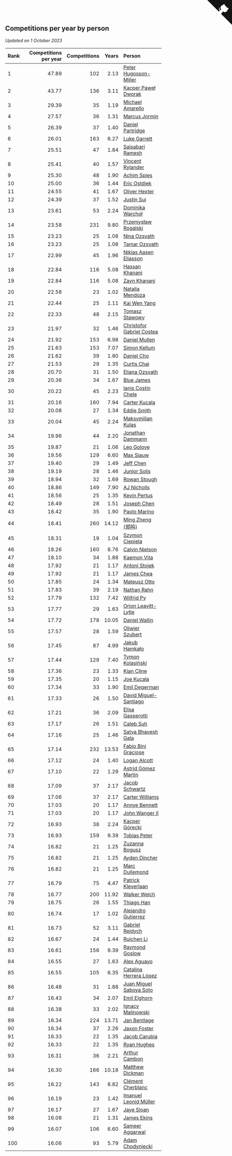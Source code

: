 ## Competitions per year by person

*Updated on  1 October 2023*

| Rank | Competitions per year | Competitions | Years | Person |
| :--- | ---: | ---: | ---: | :--- |
| 1 | 47.89 | 102 | 2.13 | [Peter Hugosson-Miller](https://www.worldcubeassociation.org/persons/2021HUGO01) |
| 2 | 43.77 | 136 | 3.11 | [Kacper Paweł Dworak](https://www.worldcubeassociation.org/persons/2020DWOR01) |
| 3 | 29.39 | 35 | 1.19 | [Michael Amarello](https://www.worldcubeassociation.org/persons/2022AMAR09) |
| 4 | 27.57 | 36 | 1.31 | [Marcus Jormin](https://www.worldcubeassociation.org/persons/2022JORM01) |
| 5 | 26.39 | 37 | 1.40 | [Daniel Partridge](https://www.worldcubeassociation.org/persons/2022PART02) |
| 6 | 26.01 | 163 | 6.27 | [Luke Garrett](https://www.worldcubeassociation.org/persons/2017GARR05) |
| 7 | 25.51 | 47 | 1.84 | [Saisabari Ramesh](https://www.worldcubeassociation.org/persons/2021RAME01) |
| 8 | 25.41 | 40 | 1.57 | [Vincent Rylander](https://www.worldcubeassociation.org/persons/2022RYLA01) |
| 9 | 25.30 | 48 | 1.90 | [Achim Spies](https://www.worldcubeassociation.org/persons/2021SPIE01) |
| 10 | 25.00 | 36 | 1.44 | [Eric Ostdiek](https://www.worldcubeassociation.org/persons/2022OSTD01) |
| 11 | 24.55 | 41 | 1.67 | [Oliver Hexter](https://www.worldcubeassociation.org/persons/2022HEXT01) |
| 12 | 24.39 | 37 | 1.52 | [Justin Sui](https://www.worldcubeassociation.org/persons/2022SUIJ01) |
| 13 | 23.61 | 53 | 2.24 | [Dominika Warchoł](https://www.worldcubeassociation.org/persons/2021WARC01) |
| 14 | 23.58 | 231 | 9.80 | [Przemysław Rogalski](https://www.worldcubeassociation.org/persons/2013ROGA02) |
| 15 | 23.23 | 25 | 1.08 | [Nina Ozsvath](https://www.worldcubeassociation.org/persons/2022OZSV03) |
| 16 | 23.23 | 25 | 1.08 | [Tamar Ozsvath](https://www.worldcubeassociation.org/persons/2022OZSV04) |
| 17 | 22.99 | 45 | 1.96 | [Niklas Aasen Eliasson](https://www.worldcubeassociation.org/persons/2021ELIA01) |
| 18 | 22.84 | 116 | 5.08 | [Hassan Khanani](https://www.worldcubeassociation.org/persons/2018KHAN26) |
| 19 | 22.84 | 116 | 5.08 | [Zayn Khanani](https://www.worldcubeassociation.org/persons/2018KHAN28) |
| 20 | 22.58 | 23 | 1.02 | [Natalia Mendoza](https://www.worldcubeassociation.org/persons/2022MEND24) |
| 21 | 22.44 | 25 | 1.11 | [Kai Wen Yang](https://www.worldcubeassociation.org/persons/2022YANG19) |
| 22 | 22.33 | 48 | 2.15 | [Tomasz Stawowy](https://www.worldcubeassociation.org/persons/2021STAW01) |
| 23 | 21.97 | 32 | 1.46 | [Christofor Gabriel Costea](https://www.worldcubeassociation.org/persons/2022COST03) |
| 24 | 21.92 | 153 | 6.98 | [Daniel Mullen](https://www.worldcubeassociation.org/persons/2016MULL04) |
| 25 | 21.63 | 153 | 7.07 | [Simon Kellum](https://www.worldcubeassociation.org/persons/2016KELL12) |
| 26 | 21.62 | 39 | 1.80 | [Daniel Cho](https://www.worldcubeassociation.org/persons/2021CHOD01) |
| 27 | 21.53 | 29 | 1.35 | [Curtis Chai](https://www.worldcubeassociation.org/persons/2022CHAI02) |
| 28 | 20.70 | 31 | 1.50 | [Eliana Ozsvath](https://www.worldcubeassociation.org/persons/2022OZSV01) |
| 29 | 20.36 | 34 | 1.67 | [Blue James](https://www.worldcubeassociation.org/persons/2022JAME01) |
| 30 | 20.22 | 45 | 2.23 | [Ianis Costin Chele](https://www.worldcubeassociation.org/persons/2021CHEL01) |
| 31 | 20.16 | 160 | 7.94 | [Carter Kucala](https://www.worldcubeassociation.org/persons/2015KUCA01) |
| 32 | 20.08 | 27 | 1.34 | [Eddie Smith](https://www.worldcubeassociation.org/persons/2022SMIT20) |
| 33 | 20.04 | 45 | 2.24 | [Maksymilian Kulas](https://www.worldcubeassociation.org/persons/2021KULA02) |
| 34 | 19.96 | 44 | 2.20 | [Jonathan Dammann](https://www.worldcubeassociation.org/persons/2021DAMM01) |
| 35 | 19.87 | 21 | 1.06 | [Leo Golove](https://www.worldcubeassociation.org/persons/2022GOLO02) |
| 36 | 19.56 | 129 | 6.60 | [Max Siauw](https://www.worldcubeassociation.org/persons/2017SIAU02) |
| 37 | 19.40 | 29 | 1.49 | [Jeff Chen](https://www.worldcubeassociation.org/persons/2022CHEN19) |
| 38 | 19.19 | 28 | 1.46 | [Junior Solis](https://www.worldcubeassociation.org/persons/2022SOLI03) |
| 39 | 18.94 | 32 | 1.69 | [Rowan Stough](https://www.worldcubeassociation.org/persons/2022STOU01) |
| 40 | 18.86 | 149 | 7.90 | [AJ Nicholls](https://www.worldcubeassociation.org/persons/2015NICH04) |
| 41 | 18.56 | 25 | 1.35 | [Kevin Pertus](https://www.worldcubeassociation.org/persons/2022PERT01) |
| 42 | 18.49 | 28 | 1.51 | [Joseph Chen](https://www.worldcubeassociation.org/persons/2022CHEN16) |
| 43 | 18.42 | 35 | 1.90 | [Paolo Marino](https://www.worldcubeassociation.org/persons/2021MARI04) |
| 44 | 18.41 | 260 | 14.12 | [Ming Zheng (郑鸣)](https://www.worldcubeassociation.org/persons/2009ZHEN11) |
| 45 | 18.31 | 19 | 1.04 | [Szymon Ciepiela](https://www.worldcubeassociation.org/persons/2022CIEP01) |
| 46 | 18.26 | 160 | 8.76 | [Calvin Nielson](https://www.worldcubeassociation.org/persons/2014NIEL03) |
| 47 | 18.10 | 34 | 1.88 | [Kaemon Vita](https://www.worldcubeassociation.org/persons/2021VITA01) |
| 48 | 17.92 | 21 | 1.17 | [Antoni Stojek](https://www.worldcubeassociation.org/persons/2022STOJ03) |
| 49 | 17.92 | 21 | 1.17 | [James Chea](https://www.worldcubeassociation.org/persons/2022CHEA05) |
| 50 | 17.85 | 24 | 1.34 | [Mateusz Otto](https://www.worldcubeassociation.org/persons/2022OTTO01) |
| 51 | 17.83 | 39 | 2.19 | [Nathan Rahn](https://www.worldcubeassociation.org/persons/2021RAHN01) |
| 52 | 17.79 | 132 | 7.42 | [Wilfrid Py](https://www.worldcubeassociation.org/persons/2016PYWI01) |
| 53 | 17.77 | 29 | 1.63 | [Orion Leavitt-Lytle](https://www.worldcubeassociation.org/persons/2022LEAV01) |
| 54 | 17.72 | 178 | 10.05 | [Daniel Wallin](https://www.worldcubeassociation.org/persons/2013WALL03) |
| 55 | 17.57 | 28 | 1.59 | [Oliwier Szubert](https://www.worldcubeassociation.org/persons/2022SZUB01) |
| 56 | 17.45 | 87 | 4.99 | [Jakub Hamkało](https://www.worldcubeassociation.org/persons/2018HAMK01) |
| 57 | 17.44 | 129 | 7.40 | [Tymon Kolasiński](https://www.worldcubeassociation.org/persons/2016KOLA02) |
| 58 | 17.36 | 23 | 1.33 | [Kian Cline](https://www.worldcubeassociation.org/persons/2022CLIN01) |
| 59 | 17.35 | 20 | 1.15 | [Joe Kucala](https://www.worldcubeassociation.org/persons/2022KUCA01) |
| 60 | 17.34 | 33 | 1.90 | [Emil Degerman](https://www.worldcubeassociation.org/persons/2021DEGE01) |
| 61 | 17.33 | 26 | 1.50 | [David Miguel-Santiago](https://www.worldcubeassociation.org/persons/2022MIGU02) |
| 62 | 17.21 | 36 | 2.09 | [Elisa Gasperotti](https://www.worldcubeassociation.org/persons/2021GASP01) |
| 63 | 17.17 | 26 | 1.51 | [Caleb Suh](https://www.worldcubeassociation.org/persons/2022SUHC01) |
| 64 | 17.16 | 25 | 1.46 | [Satya Bhavesh Gala](https://www.worldcubeassociation.org/persons/2022GALA03) |
| 65 | 17.14 | 232 | 13.53 | [Fabio Bini Graciose](https://www.worldcubeassociation.org/persons/2010GRAC02) |
| 66 | 17.12 | 24 | 1.40 | [Logan Alcott](https://www.worldcubeassociation.org/persons/2022ALCO02) |
| 67 | 17.10 | 22 | 1.29 | [Astrid Gómez Martin](https://www.worldcubeassociation.org/persons/2022MART26) |
| 68 | 17.09 | 37 | 2.17 | [Jacob Schwartz](https://www.worldcubeassociation.org/persons/2021SCHW01) |
| 69 | 17.06 | 37 | 2.17 | [Carter Williams](https://www.worldcubeassociation.org/persons/2021WILL06) |
| 70 | 17.03 | 20 | 1.17 | [Annye Bennett](https://www.worldcubeassociation.org/persons/2022BENN11) |
| 71 | 17.03 | 20 | 1.17 | [John Wanger II](https://www.worldcubeassociation.org/persons/2022WANG39) |
| 72 | 16.93 | 38 | 2.24 | [Kacper Górecki](https://www.worldcubeassociation.org/persons/2021GORE01) |
| 73 | 16.93 | 159 | 9.39 | [Tobias Peter](https://www.worldcubeassociation.org/persons/2014PETE03) |
| 74 | 16.82 | 21 | 1.25 | [Zuzanna Bogusz](https://www.worldcubeassociation.org/persons/2022BOGU01) |
| 75 | 16.82 | 21 | 1.25 | [Ayden Dincher](https://www.worldcubeassociation.org/persons/2022DINC01) |
| 76 | 16.82 | 21 | 1.25 | [Marc Dullemond](https://www.worldcubeassociation.org/persons/2022DULL01) |
| 77 | 16.79 | 75 | 4.47 | [Patrick Kleverlaan](https://www.worldcubeassociation.org/persons/2019KLEV01) |
| 78 | 16.77 | 200 | 11.92 | [Walker Welch](https://www.worldcubeassociation.org/persons/2011WELC01) |
| 79 | 16.75 | 26 | 1.55 | [Thiago Han](https://www.worldcubeassociation.org/persons/2022HANT01) |
| 80 | 16.74 | 17 | 1.02 | [Alejandro Gutierrez](https://www.worldcubeassociation.org/persons/2022GUTI09) |
| 81 | 16.73 | 52 | 3.11 | [Gabriel Rejdych](https://www.worldcubeassociation.org/persons/2020REJD01) |
| 82 | 16.67 | 24 | 1.44 | [Ruichen Li](https://www.worldcubeassociation.org/persons/2022LIRU02) |
| 83 | 16.61 | 156 | 9.39 | [Raymond Goslow](https://www.worldcubeassociation.org/persons/2014GOSL01) |
| 84 | 16.55 | 27 | 1.63 | [Alex Aguayo](https://www.worldcubeassociation.org/persons/2022AGUA01) |
| 85 | 16.55 | 105 | 6.35 | [Catalina Herrera López](https://www.worldcubeassociation.org/persons/2017LOPE31) |
| 86 | 16.48 | 31 | 1.88 | [Juan Miguel Saboya Soto](https://www.worldcubeassociation.org/persons/2021SOTO01) |
| 87 | 16.43 | 34 | 2.07 | [Emil Elghorn](https://www.worldcubeassociation.org/persons/2021ELGH01) |
| 88 | 16.38 | 33 | 2.02 | [Ignacy Malinowski](https://www.worldcubeassociation.org/persons/2021MALI02) |
| 89 | 16.34 | 224 | 13.71 | [Jan Bentlage](https://www.worldcubeassociation.org/persons/2010BENT01) |
| 90 | 16.34 | 37 | 2.26 | [Jaxon Foster](https://www.worldcubeassociation.org/persons/2021FOST01) |
| 91 | 16.33 | 22 | 1.35 | [Jacob Carubia](https://www.worldcubeassociation.org/persons/2022CARU02) |
| 92 | 16.33 | 22 | 1.35 | [Ryan Hughes](https://www.worldcubeassociation.org/persons/2022HUGH04) |
| 93 | 16.31 | 36 | 2.21 | [Arthur Cambon](https://www.worldcubeassociation.org/persons/2021CAMB01) |
| 94 | 16.30 | 166 | 10.18 | [Matthew Dickman](https://www.worldcubeassociation.org/persons/2013DICK01) |
| 95 | 16.22 | 143 | 8.82 | [Clément Cherblanc](https://www.worldcubeassociation.org/persons/2014CHER05) |
| 96 | 16.19 | 23 | 1.42 | [Imanuel Leonid Müller](https://www.worldcubeassociation.org/persons/2022MULL02) |
| 97 | 16.17 | 27 | 1.67 | [Jaye Sloan](https://www.worldcubeassociation.org/persons/2022SLOA01) |
| 98 | 16.08 | 21 | 1.31 | [James Ekins](https://www.worldcubeassociation.org/persons/2022EKIN01) |
| 99 | 16.07 | 106 | 6.60 | [Sameer Aggarwal](https://www.worldcubeassociation.org/persons/2017AGGA01) |
| 100 | 16.06 | 93 | 5.79 | [Adam Chodyniecki](https://www.worldcubeassociation.org/persons/2017CHOD02) |


<a href="https://github.com/JustinTimeCuber/wca_statistics" class="github-corner" aria-label="View source on Github"><svg width="80" height="80" viewBox="0 0 250 250" style="fill:#151513; color:#fff; position: absolute; top: 0; border: 0; right: 0;" aria-hidden="true"><path d="M0,0 L115,115 L130,115 L142,142 L250,250 L250,0 Z"></path><path d="M128.3,109.0 C113.8,99.7 119.0,89.6 119.0,89.6 C122.0,82.7 120.5,78.6 120.5,78.6 C119.2,72.0 123.4,76.3 123.4,76.3 C127.3,80.9 125.5,87.3 125.5,87.3 C122.9,97.6 130.6,101.9 134.4,103.2" fill="currentColor" style="transform-origin: 130px 106px;" class="octo-arm"></path><path d="M115.0,115.0 C114.9,115.1 118.7,116.5 119.8,115.4 L133.7,101.6 C136.9,99.2 139.9,98.4 142.2,98.6 C133.8,88.0 127.5,74.4 143.8,58.0 C148.5,53.4 154.0,51.2 159.7,51.0 C160.3,49.4 163.2,43.6 171.4,40.1 C171.4,40.1 176.1,42.5 178.8,56.2 C183.1,58.6 187.2,61.8 190.9,65.4 C194.5,69.0 197.7,73.2 200.1,77.6 C213.8,80.2 216.3,84.9 216.3,84.9 C212.7,93.1 206.9,96.0 205.4,96.6 C205.1,102.4 203.0,107.8 198.3,112.5 C181.9,128.9 168.3,122.5 157.7,114.1 C157.9,116.9 156.7,120.9 152.7,124.9 L141.0,136.5 C139.8,137.7 141.6,141.9 141.8,141.8 Z" fill="currentColor" class="octo-body"></path></svg></a><style>.github-corner:hover .octo-arm{animation:octocat-wave 560ms ease-in-out}@keyframes octocat-wave{0%,100%{transform:rotate(0)}20%,60%{transform:rotate(-25deg)}40%,80%{transform:rotate(10deg)}}@media (max-width:500px){.github-corner:hover .octo-arm{animation:none}.github-corner .octo-arm{animation:octocat-wave 560ms ease-in-out}}</style>
